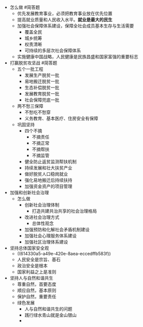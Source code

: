 - 怎么做 #简答题
	- 优先发展教育事业，必须把教育事业放在优先位置
	- 提高就业质量和人民收入水平。**就业是最大的民生**
	- 加强社会保障体系建设，保障全社会成员基本生存与生活需要
		- 覆盖全民
		- 城乡统筹
		- 权责清晰
		- 可持续的多层次社会保障体系
	- 实施健康中国战略，人民健康是民族昌盛和国家富强的重要标志
- 打赢脱贫攻坚战 #简答题
	- 五个一批工程
		- 发展生产脱贫一批
		- 易地搬迁脱贫一批
		- 生态补偿脱贫一批
		- 发展教育脱贫一批
		- 社会保障兜底一批
	- 两不愁三保障
		- 不愁吃不愁穿
		- 义务教育、基本医疗、住房安全有保障
	- 巩固坚持
		- 四个不摘
			- 不摘责任
			- 不摘正常
			- 不摘帮扶
			- 不摘监管
		- 健全防止返贫监测帮扶机制
		- 持续发展和壮大扶贫产业
		- 做好脱贫人口稳岗就业
		- 强化易地搬迁后持续扶持
		- 加强资金资产的项目管理
- 加强和创新社会治理
	- 怎么做
		- 创新社会治理体制
			- 打造共建共治共享的社会治理格局
		- 改进社会治理方式
			- 总体性观念
		- 加强预防和化解社会矛盾机制建设
		- 加强社会心理服务体系建设
		- 加强社区治理体系建设
- 坚持总体国家安全观
	- ((614330a5-a49e-420e-8aea-eccedffb583f))
	- 人民安全是宗旨、基石
	- 政治安全是根本
	- 国家利益之上是准则
- 坚持人与自然和谐共生
	- 尊重自然，首要态度
	- 顺应自然，基本原则
	- 保护自然，重要责任
	- 绿色发展
		- 人与自然和谐共生的问题
		- 践行绿水青山就是金山银山
		-